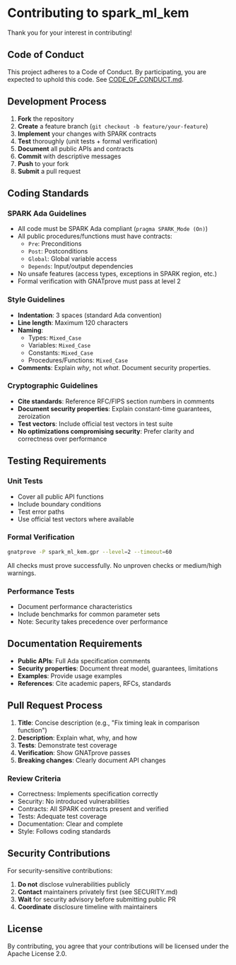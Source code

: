 # Contributing to spark_ml_kem

Thank you for your interest in contributing!

## Code of Conduct

This project adheres to a Code of Conduct. By participating, you are expected to uphold this code. See [CODE_OF_CONDUCT.md](CODE_OF_CONDUCT.md).

## Development Process

1. **Fork** the repository
2. **Create** a feature branch (`git checkout -b feature/your-feature`)
3. **Implement** your changes with SPARK contracts
4. **Test** thoroughly (unit tests + formal verification)
5. **Document** all public APIs and contracts
6. **Commit** with descriptive messages
7. **Push** to your fork
8. **Submit** a pull request

## Coding Standards

### SPARK Ada Guidelines

- All code must be SPARK Ada compliant (`pragma SPARK_Mode (On)`)
- All public procedures/functions must have contracts:
  - `Pre`: Preconditions
  - `Post`: Postconditions
  - `Global`: Global variable access
  - `Depends`: Input/output dependencies
- No unsafe features (access types, exceptions in SPARK region, etc.)
- Formal verification with GNATprove must pass at level 2

### Style Guidelines

- **Indentation**: 3 spaces (standard Ada convention)
- **Line length**: Maximum 120 characters
- **Naming**:
  - Types: `Mixed_Case`
  - Variables: `Mixed_Case`
  - Constants: `Mixed_Case`
  - Procedures/Functions: `Mixed_Case`
- **Comments**: Explain *why*, not *what*. Document security properties.

### Cryptographic Guidelines

- **Cite standards**: Reference RFC/FIPS section numbers in comments
- **Document security properties**: Explain constant-time guarantees, zeroization
- **Test vectors**: Include official test vectors in test suite
- **No optimizations compromising security**: Prefer clarity and correctness over performance

## Testing Requirements

### Unit Tests

- Cover all public API functions
- Include boundary conditions
- Test error paths
- Use official test vectors where available

### Formal Verification

```bash
gnatprove -P spark_ml_kem.gpr --level=2 --timeout=60
```

All checks must prove successfully. No unproven checks or medium/high warnings.

### Performance Tests

- Document performance characteristics
- Include benchmarks for common parameter sets
- Note: Security takes precedence over performance

## Documentation Requirements

- **Public APIs**: Full Ada specification comments
- **Security properties**: Document threat model, guarantees, limitations
- **Examples**: Provide usage examples
- **References**: Cite academic papers, RFCs, standards

## Pull Request Process

1. **Title**: Concise description (e.g., "Fix timing leak in comparison function")
2. **Description**: Explain what, why, and how
3. **Tests**: Demonstrate test coverage
4. **Verification**: Show GNATprove passes
5. **Breaking changes**: Clearly document API changes

### Review Criteria

- Correctness: Implements specification correctly
- Security: No introduced vulnerabilities
- Contracts: All SPARK contracts present and verified
- Tests: Adequate test coverage
- Documentation: Clear and complete
- Style: Follows coding standards

## Security Contributions

For security-sensitive contributions:

1. **Do not** disclose vulnerabilities publicly
2. **Contact** maintainers privately first (see SECURITY.md)
3. **Wait** for security advisory before submitting public PR
4. **Coordinate** disclosure timeline with maintainers

## License

By contributing, you agree that your contributions will be licensed under the Apache License 2.0.
